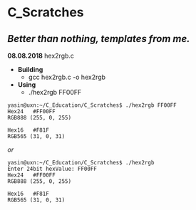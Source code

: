 # C_Scratches

*Better than nothing, templates from me.*
-----

**08.08.2018** hex2rgb.c

* **Building**
	* gcc hex2rgb.c -o hex2rgb
* **Using**
	* ./hex2rgb FF00FF

```
yasin@uxn:~/C_Education/C_Scratches$ ./hex2rgb FF00FF
Hex24   #FF00FF
RGB888 (255, 0, 255)

Hex16   #F81F
RGB565 (31, 0, 31)
```

*or*
	
```
yasin@uxn:~/C_Education/C_Scratches$ ./hex2rgb
Enter 24bit hexValue: FF00FF
Hex24   #FF00FF
RGB888 (255, 0, 255)

Hex16   #F81F
RGB565 (31, 0, 31)
```
